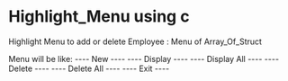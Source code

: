 # Highlight_Menu using c

Highlight Menu to add or delete Employee : Menu of Array_Of_Struct

Menu will be like:
		---- New ----
		---- Display ---- 
		---- Display All ----
		---- Delete ----
		---- Delete All ---- 
		---- Exit ---- 
